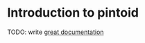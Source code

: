 # Introduction to pintoid

TODO: write [great documentation](http://jacobian.org/writing/what-to-write/)

